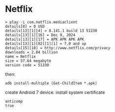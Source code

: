 # Netflix

~~~
> play -i com.netflix.mediaclient
details[8] = 0 USD
details[13][1][4] = 8.141.1 build 13 51230
details[13][1][16] = Dec 9, 2024
details[13][1][17] = APK APK APK APK
details[13][1][82][1][1] = 7.0 and up
details[15][18] = http://www.netflix.com/privacy
downloads = 2.84 billion
name = Netflix
size = 37.64 megabyte
version code = 51230
~~~

then:

~~~
adb install-multiple (Get-ChildItem *.apk)
~~~

create Android 7 device. install system certificate

~~~
anticomp
true
~~~
